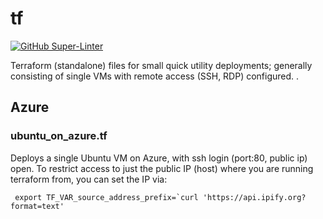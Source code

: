 # tf

[![GitHub Super-Linter](https://github.com/rollwagen/tf/workflows/Super-Linter/badge.svg)](https://github.com/marketplace/actions/super-linter)

Terraform (standalone) files for small quick utility deployments; generally consisting of single VMs with remote access (SSH, RDP) configured.
.
## Azure
### ubuntu_on_azure.tf
Deploys a single Ubuntu VM on Azure, with ssh login (port:80, public ip) open.
To restrict access to just the public IP (host) where you are running terraform from,
you can set the IP via:
```shell
 export TF_VAR_source_address_prefix=`curl 'https://api.ipify.org?format=text'
```
